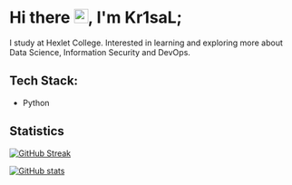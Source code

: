 # Hi there <img src="https://media.giphy.com/media/hvRJCLFzcasrR4ia7z/giphy.gif" width="25px">, I'm Kr1saL;

I study at Hexlet College. Interested in learning and exploring more about Data Science, Information Security and DevOps.

## Tech Stack:
* Python

## Statistics
[![GitHub Streak](https://github-readme-streak-stats.herokuapp.com?user=kr1sal&theme=tokyonight&hide_border=true)](https://git.io/streak-stats)

[![GitHub stats](https://github-readme-stats.vercel.app/api/top-langs?username=kr1sal&layout=compact&theme=tokyonight&hide_border=true)](https://github.com/anuraghazra/github-readme-stats)
